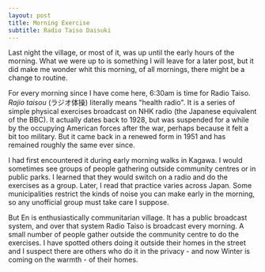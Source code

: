 ```yaml
---
layout: post
title: Morning Exercise
subtitle: Radio Taiso Daisuki
---
```

Last night the village, or most of it, was up until the early hours of the morning. What we were up to is something I will leave for a later post, but it did make me wonder whit this morning, of all mornings, there might be a change to routine. 

For every morning since I have come here, 6:30am is time for Radio Taiso.  *Rajio taisou* (ラジオ体操) literally means "health radio". It is a series of simple physical exercises broadcast on NHK radio (the Japanese equivalent of the BBC). It actually dates back to 1928, but was suspended for a while by the occupying American forces after the war, perhaps because it felt a bit too military. But it came back in a renewed form in 1951 and has remained roughly the same ever since.

I had first encountered it during early morning walks in Kagawa. I would sometimes see groups of people gathering outside community centres or in public parks. I learned that they would switch on a radio and do the exercises as a group. Later, I read that practice varies across Japan. Some municipalities restrict the kinds of noise you can make early in the morning, so any unofficial group must take care I suppose.

But En is enthusiastically communitarian village. It has a public broadcast system, and over that system Radio Taiso is broadcast every morning. A small number of people gather outside the community centre to do the exercises. I have spotted others doing it outside their homes in the street and I suspect there are others who do it in the privacy - and now Winter is coming on the warmth - of their homes.
